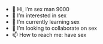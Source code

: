 - 👋 Hi, I’m sex man 9000
- 👀 I’m interested in sex
- 🌱 I’m currently learning sex
- 💞️ I’m looking to collaborate on sex
- 📫 How to reach me: have sex

<!---
RedWirePlatinumTwo/RedWirePlatinumTwo is a ✨ special ✨ repository because sex
--->
